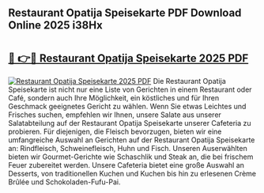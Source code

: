 ## Restaurant Opatija Speisekarte PDF Download Online 2025 i38Hx

# <h2><a href="http://gcbcwqk.nevu.top/?p=Restaurant+Opatija+Speisekarte">🔗 👉🔴 Restaurant Opatija Speisekarte 2025 PDF</a></h2>

[![Restaurant Opatija Speisekarte 2025 PDF](https://i.imgur.com/dBaPXMq.png)](http://gcbcwqk.nevu.top/?p=Restaurant+Opatija+Speisekarte)
Die Restaurant Opatija Speisekarte ist nicht nur eine Liste von Gerichten in einem Restaurant oder Café, sondern auch Ihre Möglichkeit, ein köstliches und für Ihren Geschmack geeignetes Gericht zu wählen. Wenn Sie etwas Leichtes und Frisches suchen, empfehlen wir Ihnen, unsere Salate aus unserer Salatabteilung auf der Restaurant Opatija Speisekarte unserer Cafeteria zu probieren. Für diejenigen, die Fleisch bevorzugen, bieten wir eine umfangreiche Auswahl an Gerichten auf der Restaurant Opatija Speisekarte an: Rindfleisch, Schweinefleisch, Huhn und Fisch. Unseren Auserwählten bieten wir Gourmet-Gerichte wie Schaschlik und Steak an, die bei frischem Feuer zubereitet werden. Unsere Cafeteria bietet eine große Auswahl an Desserts, von traditionellen Kuchen und Kuchen bis hin zu erlesenen Crème Brûlée und Schokoladen-Fufu-Pai.
